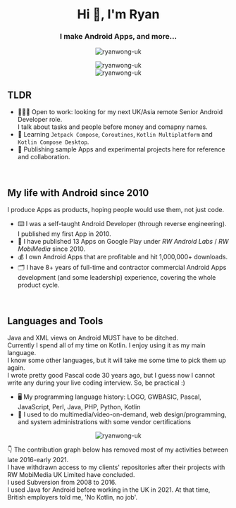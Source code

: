 <h1 align="center">Hi 👋, I'm Ryan</h1>
<h3 align="center">I make Android Apps, and more...</h3>
<p align="center"><img src="https://komarev.com/ghpvc/?username=ryanwong-uk&label=Profile%20views&color=b40e6f&style=flat" alt="ryanwong-uk" /></p>
<p align="center"><img src="https://github-readme-streak-stats.herokuapp.com/?user=ryanwong-uk&theme=dark" alt="ryanwong-uk" /><br/><img src="https://github-readme-stats-eight-theta.vercel.app/api?username=ryanwong-uk&show_icons=true&theme=dark&locale=en" alt="ryanwong-uk" /></p>

## TLDR

- 👨🏼‍💻 Open to work: looking for my next UK/Asia remote Senior Android Developer role.<br/> I talk about tasks and people before money and comapny names.
- 🌱 Learning `Jetpack Compose`, `Coroutines`, `Kotlin Multiplatform` and `Kotlin Compose Desktop`.
- 📝 Publishing sample Apps and experimental projects here for reference and collaboration.

&nbsp;

## My life with Android since 2010

I produce Apps as products, hoping people would use them, not just code.

- ⌨️ I was a self-taught Android Developer (through reverse engineering). I published my first App in 2010.
- 📱 I have published 13 Apps on Google Play under _RW Android Labs_ / _RW MobiMedia_ since 2010.
- 💰 I own Android Apps that are profitable and hit 1,000,000+ downloads.
- 🗂 I have 8+ years of full-time and contractor commercial Android Apps development (and some leadership) experience, covering the whole product cycle.

&nbsp;

## Languages and Tools

Java and XML views on Android MUST have to be ditched.<br/>
Currently I spend all of my time on Kotlin. I enjoy using it as my main language. <br/>
I know some other languages, but it will take me some time to pick them up again. <br/>
I wrote pretty good Pascal code 30 years ago, but I guess now I cannot write any during your live coding interview. So, be practical :)<br/>

- 🖥 My programming language history: LOGO, GWBASIC, Pascal, JavaScript, Perl, Java, PHP, Python, Kotlin 
- 💼 I used to do multimedia/video-on-demand, web design/programming, and system administrations with some vendor certifications

<p align="center"><img src="https://github-readme-stats-eight-theta.vercel.app/api/top-langs?username=ryanwong-uk&show_icons=true&locale=en&layout=compact" alt="ryanwong-uk" /></p>

👇 The contribution graph below has removed most of my activities between late 2016-early 2021. <br/>
I have withdrawn access to my clients' repositories after their projects with RW MobiMedia UK Limited have concluded.<br/>
I used Subversion from 2008 to 2016. <br/>
I used Java for Android before working in the UK in 2021. At that time, British employers told me, 'No Kotlin, no job'.

<!---
ryanwong-uk/ryanwong-uk is a ✨ special ✨ repository because its `README.md` (this file) appears on your GitHub profile.
You can click the Preview link to take a look at your changes.
--->
